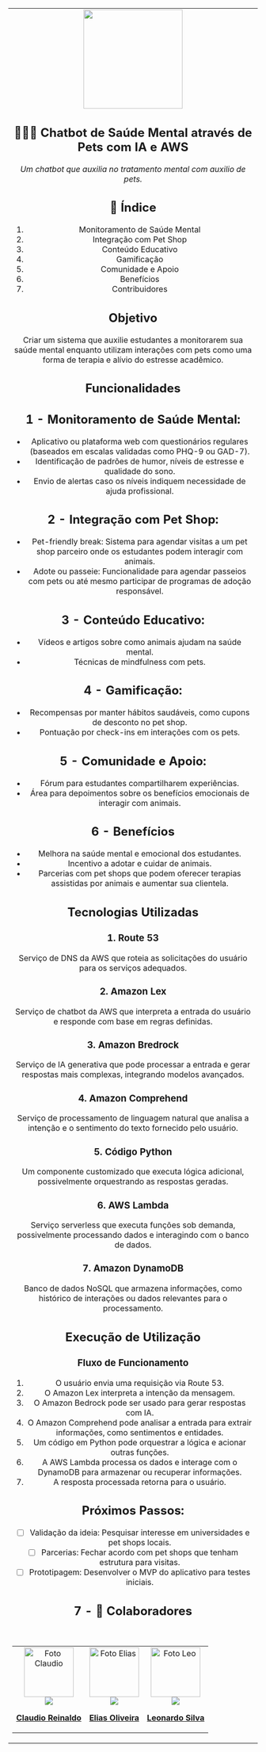 <table>
  <tr>
    <td align="center">
<img src="https://github.com/user-attachments/assets/c3c9b9cd-a6f3-40d6-a5a9-9ceef70769f1" width="200px;" /><br>

## 🤖🧠🐾 Chatbot de Saúde Mental através de Pets com IA e AWS

<p align="center"><i>Um chatbot que auxilia no tratamento mental com auxilio de pets.</i></p>

## 📖 Índice

1.  Monitoramento de Saúde Mental
2.  Integração com Pet Shop
3.  Conteúdo Educativo
4.  Gamificação
5.  Comunidade e Apoio
6.  Benefícios
7.  Contribuidores

##  Objetivo

Criar um sistema que auxilie estudantes a monitorarem sua saúde mental enquanto utilizam interações com pets como uma forma de terapia e alívio do estresse acadêmico.

## Funcionalidades
## 1 - Monitoramento de Saúde Mental:

- Aplicativo ou plataforma web com questionários regulares (baseados em escalas validadas como PHQ-9 ou GAD-7).
- Identificação de padrões de humor, níveis de estresse e qualidade do sono.
- Envio de alertas caso os níveis indiquem necessidade de ajuda profissional.

## 2 - Integração com Pet Shop:

- Pet-friendly break: Sistema para agendar visitas a um pet shop parceiro onde os estudantes podem interagir com animais.
- Adote ou passeie: Funcionalidade para agendar passeios com pets ou até mesmo participar de programas de adoção responsável.

## 3 - Conteúdo Educativo:

- Vídeos e artigos sobre como animais ajudam na saúde mental.
- Técnicas de mindfulness com pets.

## 4 - Gamificação:

- Recompensas por manter hábitos saudáveis, como cupons de desconto no pet shop.
- Pontuação por check-ins em interações com os pets.

## 5 - Comunidade e Apoio:

- Fórum para estudantes compartilharem experiências.
- Área para depoimentos sobre os benefícios emocionais de interagir com animais.

## 6 - Benefícios

- Melhora na saúde mental e emocional dos estudantes.
- Incentivo a adotar e cuidar de animais.
- Parcerias com pet shops que podem oferecer terapias assistidas por animais e aumentar sua clientela.

## Tecnologias Utilizadas

### 1. Route 53

Serviço de DNS da AWS que roteia as solicitações do usuário para os serviços adequados.

### 2. Amazon Lex

Serviço de chatbot da AWS que interpreta a entrada do usuário e responde com base em regras definidas.

### 3. Amazon Bredrock

Serviço de IA generativa que pode processar a entrada e gerar respostas mais complexas, integrando modelos avançados.

### 4. Amazon Comprehend

Serviço de processamento de linguagem natural que analisa a intenção e o sentimento do texto fornecido pelo usuário.

### 5. Código Python

Um componente customizado que executa lógica adicional, possivelmente orquestrando as respostas geradas.

### 6. AWS Lambda

Serviço serverless que executa funções sob demanda, possivelmente processando dados e interagindo com o banco de dados.

### 7. Amazon DynamoDB

Banco de dados NoSQL que armazena informações, como histórico de interações ou dados relevantes para o processamento.

## Execução de Utilização

### Fluxo de Funcionamento
1. O usuário envia uma requisição via Route 53.
2. O Amazon Lex interpreta a intenção da mensagem.
3. O Amazon Bedrock pode ser usado para gerar respostas com IA.
4. O Amazon Comprehend pode analisar a entrada para extrair informações, como sentimentos e entidades.
5. Um código em Python pode orquestrar a lógica e acionar outras funções.
6. A AWS Lambda processa os dados e interage com o DynamoDB para armazenar ou recuperar informações.
7. A resposta processada retorna para o usuário.

## Próximos Passos:

- [ ] Validação da ideia: Pesquisar interesse em universidades e pet shops locais.
- [ ] Parcerias: Fechar acordo com pet shops que tenham estrutura para visitas.
- [ ] Prototipagem: Desenvolver o MVP do aplicativo para testes iniciais.

## 7 - 👥 Colaboradores

<table>
  <tr>
    <td align="center">
      <a href="https://github.com/claudio-reinaldo" title="GitHub">
        <img src="https://github.com/user-attachments/assets/08face70-eea6-4c66-a234-99ed13c5fef4" width="100px;" alt="Foto Claudio"/><br>
        <sub>
          <b><a href="https://www.linkedin.com/in/claudioreinaldo/" target="_blank"><img src="https://img.shields.io/badge/-LinkedIn-%230077B5?style=for-the-badge&logo=linkedin&logoColor=white" target="_blank">
         <sub>           
  
  <b>Claudio Reinaldo</b>
        </sub>
      </a>
    </td>
    <td align="center">
      <a href="https://github.com/EliasOliveira1" title="GitHub">
        <img src="https://github.com/user-attachments/assets/7c050c9f-a73a-4ffe-8867-fd48afb5ff11" width="100px;" alt="Foto Elias"/><br>
        <sub>
          <b><a href="https://github.com/EliasOliveira1" target="_blank"><img src="https://img.shields.io/badge/GitHub-100000?style=for-the-badge&logo=github&logoColor=white" target="_blank">
          <sub>
          
  <b>Elias Oliveira</b>
        </sub>
      </a>
    </td>    
    <td align="center">
      <a href="https://www.linkedin.com/in/leonardo-silva-19b349338/" title="GitHub">
        <img src="https://github.com/user-attachments/assets/e6dcc6dc-54ea-4fd2-92db-e8af363300f3" width="100px;" alt="Foto Leo"/><br>
        <sub>
          <b><a href="https://www.linkedin.com/in/leonardo-silva-19b349338/" target="_blank">
        <sub>
          <b><a href="https://www.linkedin.com/in/leonardo-silva-19b349338/" target="_blank"><img src="https://img.shields.io/badge/-LinkedIn-%230077B5?style=for-the-badge&logo=linkedin&logoColor=white" target="_blank">
          <sub>
          
  <b>Leonardo Silva</b>
        </sub>
      </a>
    </td>
  </tr>
</table>
